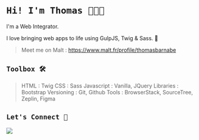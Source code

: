 # **`Hi! I'm Thomas 👨🏻‍💻`**

I'm a Web Integrator.

I love bringing web apps to life using GulpJS, Twig & Sass. 🌱

> Meet me on Malt : https://www.malt.fr/profile/thomasbarnabe

## **`Toolbox 🛠`**

> HTML : Twig
> CSS : Sass
> Javascript : Vanilla, JQuery
> Libraries : Bootstrap
> Versioning : Git, Github
> Tools : BrowserStack, SourceTree, Zeplin, Figma

## **`Let's Connect 🔗`**

[![](https://img.shields.io/badge/linkedin-%230077B5.svg?&style=for-the-badge&logo=linkedin&logoColor=white0e76a8)](https://www.linkedin.com/in/thomasbarnab%C3%A9/)
